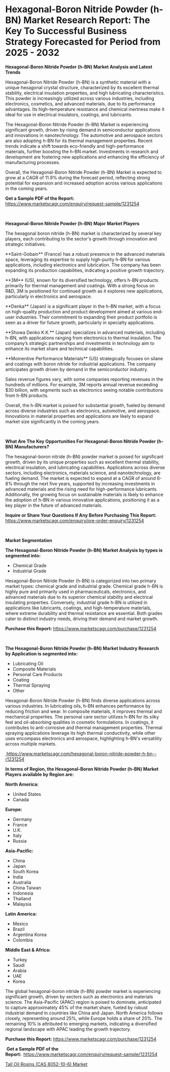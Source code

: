<p><h1>Hexagonal-Boron Nitride Powder (h-BN) Market Research Report: The Key To Successful Business Strategy Forecasted for Period from 2025 - 2032</h1></p><p><strong>Hexagonal-Boron Nitride Powder (h-BN) Market Analysis and Latest Trends</strong></p>
<p><p>Hexagonal-Boron Nitride Powder (h-BN) is a synthetic material with a unique hexagonal crystal structure, characterized by its excellent thermal stability, electrical insulation properties, and high lubricating characteristics. This powder is increasingly utilized across various industries, including electronics, cosmetics, and advanced materials, due to its performance advantages. Its high-temperature resistance and chemical inertness make it ideal for use in electrical insulators, coatings, and lubricants.</p><p>The Hexagonal-Boron Nitride Powder (h-BN) Market is experiencing significant growth, driven by rising demand in semiconductor applications and innovations in nanotechnology. The automotive and aerospace sectors are also adopting h-BN for its thermal management properties. Recent trends indicate a shift towards eco-friendly and high-performance materials, further boosting the h-BN market. Investments in research and development are fostering new applications and enhancing the efficiency of manufacturing processes. </p><p>Overall, the Hexagonal-Boron Nitride Powder (h-BN) Market is expected to grow at a CAGR of 11.9% during the forecast period, reflecting strong potential for expansion and increased adoption across various applications in the coming years.</p></p>
<p><strong>Get a Sample PDF of the Report:&nbsp;</strong> <a href="https://www.marketscagr.com/enquiry/request-sample/1231254?utm_campaign=3536&utm_medium=2&utm_source=Github&utm_content=ia&utm_term=03042025&utm_id=hexagonal-boron-nitride-powder-h-bn">https://www.marketscagr.com/enquiry/request-sample/1231254</a></p>
<p>&nbsp;</p>
<p><strong>Hexagonal-Boron Nitride Powder (h-BN) Major Market Players</strong></p>
<p><p>The hexagonal boron nitride (h-BN) market is characterized by several key players, each contributing to the sector's growth through innovation and strategic initiatives. </p><p>**Saint-Gobain** (France) has a robust presence in the advanced materials space, leveraging its expertise to supply high-purity h-BN for various applications, including electronics and lubrication. The company has been expanding its production capabilities, indicating a positive growth trajectory.</p><p>**3M** (US), known for its diversified technology, offers h-BN products primarily for thermal management and coatings. With a strong focus on R&D, 3M is positioned for continued growth as it explores new applications, particularly in electronics and aerospace.</p><p>**Denka** (Japan) is a significant player in the h-BN market, with a focus on high-quality production and product development aimed at various end-user industries. Their commitment to expanding their product portfolio is seen as a driver for future growth, particularly in specialty applications.</p><p>**Showa Denko K.K.** (Japan) specializes in advanced materials, including h-BN, with applications ranging from electronics to thermal insulation. The company’s strategic partnerships and investments in technology aim to enhance its market share and technical capabilities.</p><p>**Momentive Performance Materials** (US) strategically focuses on silane and coatings with boron nitride for industrial applications. The company anticipates growth driven by demand in the semiconductor industry.</p><p>Sales revenue figures vary, with some companies reporting revenues in the hundreds of millions. For example, 3M reports annual revenue exceeding $30 billion, with segments such as electronics seeing notable contributions from h-BN products. </p><p>Overall, the h-BN market is poised for substantial growth, fueled by demand across diverse industries such as electronics, automotive, and aerospace. Innovations in material properties and applications are likely to expand market size significantly in the coming years.</p></p>
<p>&nbsp;</p>
<p><strong>What Are The Key Opportunities For Hexagonal-Boron Nitride Powder (h-BN) Manufacturers?</strong></p>
<p><p>The hexagonal-boron nitride (h-BN) powder market is poised for significant growth, driven by its unique properties such as excellent thermal stability, electrical insulation, and lubricating capabilities. Applications across diverse sectors, including electronics, materials science, and nanotechnology, are fueling demand. The market is expected to expand at a CAGR of around 6-8% through the next five years, supported by increasing investments in advanced materials and the rising need for high-performance lubricants. Additionally, the growing focus on sustainable materials is likely to enhance the adoption of h-BN in various innovative applications, positioning it as a key player in the future of advanced materials.</p></p>
<p><strong>Inquire or Share Your Questions If Any Before Purchasing This Report:</strong> <a href="https://www.marketscagr.com/enquiry/pre-order-enquiry/1231254?utm_campaign=3536&utm_medium=2&utm_source=Github&utm_content=ia&utm_term=03042025&utm_id=hexagonal-boron-nitride-powder-h-bn">https://www.marketscagr.com/enquiry/pre-order-enquiry/1231254</a></p>
<p>&nbsp;</p>
<p><strong>Market Segmentation</strong></p>
<p><strong>The Hexagonal-Boron Nitride Powder (h-BN) Market Analysis by types is segmented into:</strong></p>
<p><ul><li>Chemical Grade</li><li>Industrial Grade</li></ul></p>
<p><p>Hexagonal-Boron Nitride Powder (h-BN) is categorized into two primary market types: chemical grade and industrial grade. Chemical grade h-BN is highly pure and primarily used in pharmaceuticals, electronics, and advanced materials due to its superior chemical stability and electrical insulating properties. Conversely, industrial grade h-BN is utilized in applications like lubricants, coatings, and high-temperature materials, where extreme durability and thermal resistance are essential. Both grades cater to distinct industry needs, driving their demand and market growth.</p></p>
<p><strong>Purchase this Report:&nbsp;</strong><a href="https://www.marketscagr.com/purchase/1231254?utm_campaign=3536&utm_medium=2&utm_source=Github&utm_content=ia&utm_term=03042025&utm_id=hexagonal-boron-nitride-powder-h-bn">https://www.marketscagr.com/purchase/1231254</a></p>
<p>&nbsp;</p>
<p><strong>The Hexagonal-Boron Nitride Powder (h-BN) Market Industry Research by Application is segmented into:</strong></p>
<p><ul><li>Lubricating Oil</li><li>Composite Materials</li><li>Personal Care Products</li><li>Coating</li><li>Thermal Spraying</li><li>Other</li></ul></p>
<p><p>Hexagonal-Boron Nitride Powder (h-BN) finds diverse applications across various industries. In lubricating oils, h-BN enhances performance by reducing friction and wear. In composite materials, it improves thermal and mechanical properties. The personal care sector utilizes h-BN for its silky feel and oil-absorbing qualities in cosmetic formulations. In coatings, it contributes to anti-corrosive and thermal management properties. Thermal spraying applications leverage its high thermal conductivity, while other uses encompass electronics and aerospace, highlighting h-BN's versatility across multiple markets.</p></p>
<p><a href="https://www.marketscagr.com/hexagonal-boron-nitride-powder-h-bn--r1231254?utm_campaign=3536&utm_medium=2&utm_source=Github&utm_content=ia&utm_term=03042025&utm_id=hexagonal-boron-nitride-powder-h-bn">&nbsp;https://www.marketscagr.com/hexagonal-boron-nitride-powder-h-bn--r1231254</a></p>
<p><strong>In terms of Region, the Hexagonal-Boron Nitride Powder (h-BN) Market Players available by Region are:</strong></p>
<p>
    <p> <strong> North America: </strong>
        <ul>
            <li>United States</li>
            <li>Canada</li>
        </ul>
        </p> 
    <p> <strong> Europe: </strong>
        <ul>
            <li>Germany</li>
            <li>France</li>
            <li>U.K.</li>
            <li>Italy</li>
            <li>Russia</li>
        </ul>
        </p> 
    <p> <strong> Asia-Pacific: </strong>
        <ul>
            <li>China</li>
            <li>Japan</li>
            <li>South Korea</li>
            <li>India</li>
            <li>Australia</li>
            <li>China Taiwan</li>
            <li>Indonesia</li>
            <li>Thailand</li>
            <li>Malaysia</li>
        </ul>
        </p> 
    <p> <strong> Latin America: </strong>
        <ul>
            <li>Mexico</li>
            <li>Brazil</li>
            <li>Argentina Korea</li>
            <li>Colombia</li>
        </ul>
        </p> 
    <p> <strong> Middle East & Africa: </strong>
        <ul>
            <li>Turkey</li>
            <li>Saudi</li>
            <li>Arabia</li>
            <li>UAE</li>
            <li>Korea</li>
        </ul>
    </p>
    </p>
<p><p>The global hexagonal-boron nitride (h-BN) powder market is experiencing significant growth, driven by sectors such as electronics and materials science. The Asia-Pacific (APAC) region is poised to dominate, anticipated to capture approximately 45% of the market share, fueled by robust industrial demand in countries like China and Japan. North America follows closely, representing around 25%, while Europe holds a share of 20%. The remaining 10% is attributed to emerging markets, indicating a diversified regional landscape with APAC leading the growth trajectory.</p></p>
<p><strong>Purchase this Report: </strong><a href="https://www.marketscagr.com/purchase/1231254?utm_campaign=3536&utm_medium=2&utm_source=Github&utm_content=ia&utm_term=03042025&utm_id=hexagonal-boron-nitride-powder-h-bn">https://www.marketscagr.com/purchase/1231254</a></p>
<p>&nbsp;<strong>Get a Sample PDF of the Report:&nbsp;&nbsp;</strong><a href="https://www.marketscagr.com/enquiry/request-sample/1231254?utm_campaign=3536&utm_medium=2&utm_source=Github&utm_content=ia&utm_term=03042025&utm_id=hexagonal-boron-nitride-powder-h-bn">https://www.marketscagr.com/enquiry/request-sample/1231254</a></p>
<p><strong></strong></p>
<p><p><a href="https://github.com/shafriusizi/Market-Research-Report-List-1/blob/main/tall-oil-rosins-cas-8052-10-6-market.md?utm_campaign=3536&utm_medium=2&utm_source=Github&utm_content=ia&utm_term=03042025&utm_id=hexagonal-boron-nitride-powder-h-bn">Tall Oil Rosins (CAS 8052-10-6) Market</a></p></p>